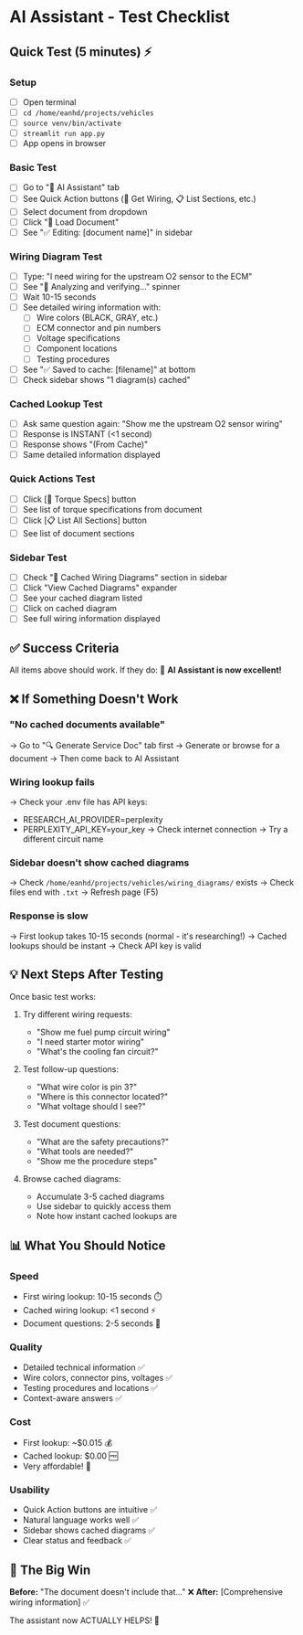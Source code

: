 # AI Assistant - Test Checklist

## Quick Test (5 minutes) ⚡

### Setup
- [ ] Open terminal
- [ ] `cd /home/eanhd/projects/vehicles`
- [ ] `source venv/bin/activate`
- [ ] `streamlit run app.py`
- [ ] App opens in browser

### Basic Test
- [ ] Go to "💬 AI Assistant" tab
- [ ] See Quick Action buttons (🔌 Get Wiring, 📋 List Sections, etc.)
- [ ] Select document from dropdown
- [ ] Click "📂 Load Document"
- [ ] See "✅ Editing: [document name]" in sidebar

### Wiring Diagram Test
- [ ] Type: "I need wiring for the upstream O2 sensor to the ECM"
- [ ] See "🤔 Analyzing and verifying..." spinner
- [ ] Wait 10-15 seconds
- [ ] See detailed wiring information with:
  - [ ] Wire colors (BLACK, GRAY, etc.)
  - [ ] ECM connector and pin numbers
  - [ ] Voltage specifications
  - [ ] Component locations
  - [ ] Testing procedures
- [ ] See "✅ Saved to cache: [filename]" at bottom
- [ ] Check sidebar shows "1 diagram(s) cached"

### Cached Lookup Test
- [ ] Ask same question again: "Show me the upstream O2 sensor wiring"
- [ ] Response is INSTANT (<1 second)
- [ ] Response shows "(From Cache)"
- [ ] Same detailed information displayed

### Quick Actions Test
- [ ] Click [🔧 Torque Specs] button
- [ ] See list of torque specifications from document
- [ ] Click [📋 List All Sections] button
- [ ] See list of document sections

### Sidebar Test
- [ ] Check "🔌 Cached Wiring Diagrams" section in sidebar
- [ ] Click "View Cached Diagrams" expander
- [ ] See your cached diagram listed
- [ ] Click on cached diagram
- [ ] See full wiring information displayed

## ✅ Success Criteria

All items above should work. If they do:
🎉 **AI Assistant is now excellent!**

## ❌ If Something Doesn't Work

### "No cached documents available"
→ Go to "🔍 Generate Service Doc" tab first
→ Generate or browse for a document
→ Then come back to AI Assistant

### Wiring lookup fails
→ Check your .env file has API keys:
   - RESEARCH_AI_PROVIDER=perplexity
   - PERPLEXITY_API_KEY=your_key
→ Check internet connection
→ Try a different circuit name

### Sidebar doesn't show cached diagrams
→ Check `/home/eanhd/projects/vehicles/wiring_diagrams/` exists
→ Check files end with `.txt`
→ Refresh page (F5)

### Response is slow
→ First lookup takes 10-15 seconds (normal - it's researching!)
→ Cached lookups should be instant
→ Check API key is valid

## 💡 Next Steps After Testing

Once basic test works:
1. Try different wiring requests:
   - "Show me fuel pump circuit wiring"
   - "I need starter motor wiring"
   - "What's the cooling fan circuit?"

2. Test follow-up questions:
   - "What wire color is pin 3?"
   - "Where is this connector located?"
   - "What voltage should I see?"

3. Test document questions:
   - "What are the safety precautions?"
   - "What tools are needed?"
   - "Show me the procedure steps"

4. Browse cached diagrams:
   - Accumulate 3-5 cached diagrams
   - Use sidebar to quickly access them
   - Note how instant cached lookups are

## 📊 What You Should Notice

### Speed
- First wiring lookup: 10-15 seconds ⏱️
- Cached wiring lookup: <1 second ⚡
- Document questions: 2-5 seconds 🔄

### Quality
- Detailed technical information ✅
- Wire colors, connector pins, voltages ✅
- Testing procedures and locations ✅
- Context-aware answers ✅

### Cost
- First lookup: ~$0.015 💰
- Cached lookup: $0.00 🆓
- Very affordable! 💚

### Usability
- Quick Action buttons are intuitive ✅
- Natural language works well ✅
- Sidebar shows cached diagrams ✅
- Clear status and feedback ✅

## 🎯 The Big Win

**Before:** "The document doesn't include that..." ❌
**After:** [Comprehensive wiring information] ✅

The assistant now ACTUALLY HELPS! 🎉
